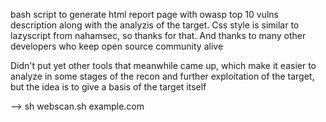 bash script to generate html report page with owasp top 10 vulns description along with the analyzis of the target. Css style is similar
to lazyscript from nahamsec, so thanks for that. And thanks to many other developers who keep open source community alive

Didn't put yet other tools that meanwhile came up, which make it easier to analyze in some stages of the recon and further exploitation
of the target, but the idea is to give a basis of the target itself


--> sh webscan.sh example.com
